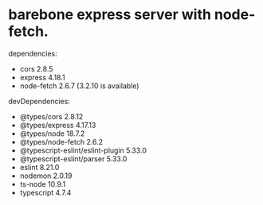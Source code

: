 # barebone express server with node-fetch.
dependencies:
+ cors 2.8.5
+ express 4.18.1
+ node-fetch 2.6.7 (3.2.10 is available)

devDependencies:
+ @types/cors 2.8.12
+ @types/express 4.17.13
+ @types/node 18.7.2
+ @types/node-fetch 2.6.2
+ @typescript-eslint/eslint-plugin 5.33.0
+ @typescript-eslint/parser 5.33.0
+ eslint 8.21.0
+ nodemon 2.0.19
+ ts-node 10.9.1
+ typescript 4.7.4